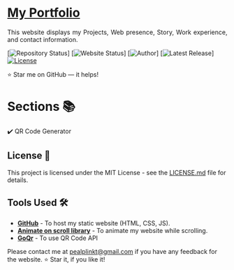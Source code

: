 # <a href="https://vinodjangid07.github.io/" target="_blank">My Portfolio</a>
<p align="justify">This website displays my Projects, Web presence, Story, Work experience, and contact information.</p>

[![Repository Status](https://img.shields.io/badge/Repository%20Status-Maintained-dark%20green.svg)]
[![Website Status](https://img.shields.io/badge/Website%20Status-Online-green)]
[![Author](https://img.shields.io/badge/Author-Vinod%20Jangid-purple.svg)]
[![Latest Release](https://img.shields.io/badge/Latest%20Release-11%20Jan%202024-yellow.svg)]
<a href="https://github.com/vinodjangid07/vinodjangid07.github.io/blob/master/LICENSE"><img alt="License" src="http://img.shields.io/:license-mit-blue.svg?style=flat-square?style=flat-square" /></a>

:star: Star me on GitHub — it helps!

# Sections 📚

✔️ QR Code Generator

## License 📄
This project is licensed under the MIT License - see the [LICENSE.md](./LICENSE) file for details.

## Tools Used 🛠️
* [<b>GitHub</b>](https://github.com/) - To host my static website (HTML, CSS, JS).
* [<b>Animate on scroll library</b>](https://github.com/michalsnik/aos) - To animate my website while scrolling.
* [<b>GoQr</b>](https://goqr.me/) - To use QR Code API


Please contact me at pealplinkt@gmail.com if you have any feedback for the website. :star: Star it, if you like it!
